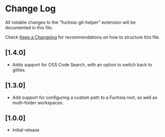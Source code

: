 # Change Log

All notable changes to the "fuchsia-git-helper" extension will be documented in this file.

Check [Keep a Changelog](http://keepachangelog.com/) for recommendations on how to structure this file.

## [1.4.0]

- Adds support for OSS Code Search, with an option to switch back to gitiles.

## [1.3.0]

- Add support for configuring a custom path to a Fuchsia root, as well as multi-folder workspaces.

## [1.0.0]

- Initial release